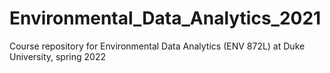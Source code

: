# Environmental_Data_Analytics_2021
Course repository for Environmental Data Analytics (ENV 872L) at Duke University, spring 2022
